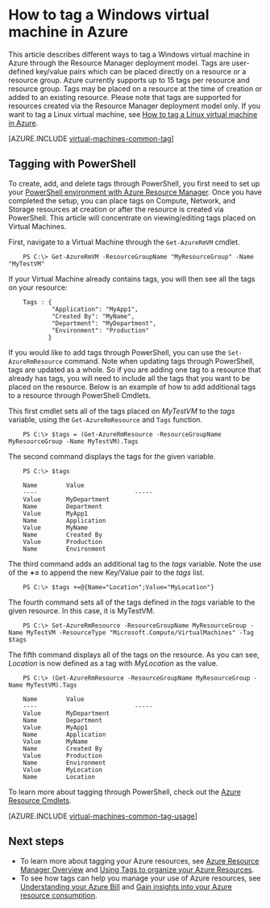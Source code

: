 <properties
   pageTitle="How to Tag a VM | Azure"
   description="Learn about tagging a Windows virtual machine created in Azure using the Resource Manager deployment model"
   services="virtual-machines-windows"
   documentationCenter=""
   authors="mmccrory"
   manager="timlt"
   editor="tysonn"
   tags="azure-resource-manager"/>

<tags
	ms.service="virtual-machines-windows"
	ms.date="07/05/2016"
	wacn.date=""/>

# How to tag a Windows virtual machine in Azure


This article describes different ways to tag a Windows virtual machine in Azure through the Resource Manager deployment model. Tags are user-defined key/value pairs which can be placed directly on a resource or a resource group. Azure currently supports up to 15 tags per resource and resource group. Tags may be placed on a resource at the time of creation or added to an existing resource. Please note that tags are supported for resources created via the Resource Manager deployment model only. If you want to tag a Linux virtual machine, see [How to tag a Linux virtual machine in Azure](/documentation/articles/virtual-machines-linux-tag/).

[AZURE.INCLUDE [virtual-machines-common-tag](../includes/virtual-machines-common-tag.md)]

## Tagging with PowerShell

To create, add, and delete tags through PowerShell, you first need to set up your [PowerShell environment with Azure Resource Manager][]. Once you have completed the setup, you can place tags on Compute, Network, and Storage resources at creation or after the resource is created via PowerShell. This article will concentrate on viewing/editing tags placed on Virtual Machines.

First, navigate to a Virtual Machine through the `Get-AzureRmVM` cmdlet.

        PS C:\> Get-AzureRmVM -ResourceGroupName "MyResourceGroup" -Name "MyTestVM"

If your Virtual Machine already contains tags, you will then see all the tags on your resource:

        Tags : {
                "Application": "MyApp1",
                "Created By": "MyName",
                "Department": "MyDepartment",
                "Environment": "Production"
               }

If you would like to add tags through PowerShell, you can use the `Set-AzureRmResource` command. Note when updating tags through PowerShell, tags are updated as a whole. So if you are adding one tag to a resource that already has tags, you will need to include all the tags that you want to be placed on the resource. Below is an example of how to add additional tags to a resource through PowerShell Cmdlets.

This first cmdlet sets all of the tags placed on *MyTestVM* to the *tags* variable, using the `Get-AzureRmResource` and `Tags` function.

        PS C:\> $tags = (Get-AzureRmResource -ResourceGroupName MyResourceGroup -Name MyTestVM).Tags

The second command displays the tags for the given variable.

        PS C:\> $tags

        Name		Value
        ----                           -----
        Value		MyDepartment
        Name		Department
        Value		MyApp1
        Name		Application
        Value		MyName
        Name		Created By
        Value		Production
        Name		Environment

The third command adds an additional tag to the *tags* variable. Note the use of the **+=** to append the new Key/Value pair to the *tags* list.

        PS C:\> $tags +=@{Name="Location";Value="MyLocation"}

The fourth command sets all of the tags defined in the *tags* variable to the given resource. In this case, it is MyTestVM.

        PS C:\> Set-AzureRmResource -ResourceGroupName MyResourceGroup -Name MyTestVM -ResourceType "Microsoft.Compute/VirtualMachines" -Tag $tags

The fifth command displays all of the tags on the resource. As you can see, *Location* is now defined as a tag with *MyLocation* as the value.

        PS C:\> (Get-AzureRmResource -ResourceGroupName MyResourceGroup -Name MyTestVM).Tags

        Name		Value
        ----                           -----
        Value		MyDepartment
        Name		Department
        Value		MyApp1
        Name		Application
        Value		MyName
        Name		Created By
        Value		Production
        Name		Environment
        Value		MyLocation
        Name		Location

To learn more about tagging through PowerShell, check out the [Azure Resource Cmdlets][].

[AZURE.INCLUDE [virtual-machines-common-tag-usage](../includes/virtual-machines-common-tag-usage.md)]

## Next steps

* To learn more about tagging your Azure resources, see [Azure Resource Manager Overview][] and [Using Tags to organize your Azure Resources][].
* To see how tags can help you manage your use of Azure resources, see [Understanding your Azure Bill][] and [Gain insights into your Azure resource consumption][].

[PowerShell environment with Azure Resource Manager]: /documentation/articles/powershell-azure-resource-manager/
[Azure Resource Cmdlets]: https://msdn.microsoft.com/zh-cn/library/azure/dn757692.aspx
[Azure Resource Manager Overview]: /documentation/articles/resource-group-overview/
[Using Tags to organize your Azure Resources]: /documentation/articles/resource-group-using-tags/
[Understanding your Azure Bill]: /documentation/articles/billing-understand-your-bill/
[Gain insights into your Azure resource consumption]: /documentation/articles/billing-usage-rate-card-overview/
